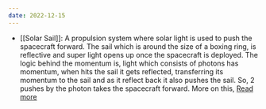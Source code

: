 ```yaml
---
date: 2022-12-15
---
```


- [[Solar Sail]]: A propulsion system where solar light is used to push the spacecraft forward. The sail which is around the size of a boxing ring, is reflective and super light opens up once the spacecraft is deployed. The logic behind the momentum is, light which consists of photons has momentum, when hits the sail it gets reflected, transferring its momentum to the sail and as it reflect back it also pushes the sail. So, 2 pushes by the photon takes the spacecraft forward. More on this, [Read more](https://www.planetary.org/articles/what-is-solar-sailing)  